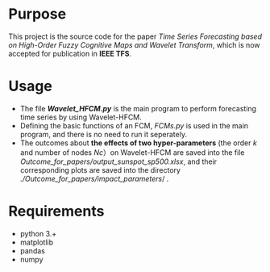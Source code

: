 # Purpose
This project is the source code for the paper *Time Series Forecasting based on High-Order Fuzzy Cognitive Maps and Wavelet Transform*, which is now accepted for publication in **IEEE TFS**.


# Usage
- The file ***Wavelet_HFCM.py*** is the main program to perform forecasting time series by using Wavelet-HFCM.
- Defining the basic functions of an FCM, *FCMs.py* is used in the main program, and there is no need to run it seperately.
- The outcomes about **the effects of two hyper-parameters** (the order *k* and number of nodes *Nc*）on Wavelet-HFCM are saved into the file *Outcome_for_papers/output_sunspot_sp500.xlsx*, and their corresponding plots are saved into the directory *./Outcome_for_papers/impact_parameters*/  .


# Requirements
- python 3.+
- matplotlib
- pandas
- numpy
